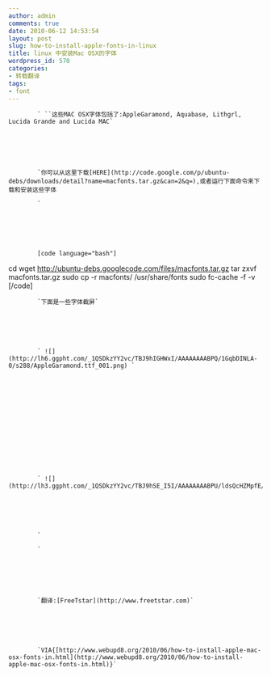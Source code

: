 ```yaml
---
author: admin
comments: true
date: 2010-06-12 14:53:54
layout: post
slug: how-to-install-apple-fonts-in-linux
title: linux 中安装Mac OSX的字体
wordpress_id: 570
categories:
- 转载翻译
tags:
- font
---
```



	


		


			` ``这些MAC OSX字体包括了:AppleGaramond, Aquabase, Lithgrl, Lucida Grande and Lucida MAC`
		


		


			`你可以从这里下载[HERE](http://code.google.com/p/ubuntu-debs/downloads/detail?name=macfonts.tar.gz&can=2&q=),或者运行下面命令来下载和安装这些字体  

			`
		


		


			[code language="bash"] 
cd wget http://ubuntu-debs.googlecode.com/files/macfonts.tar.gz 
tar zxvf macfonts.tar.gz 
sudo cp -r macfonts/ /usr/share/fonts 
sudo fc-cache -f -v [/code]
		


		


			`下面是一些字体截屏`
		


		


			` ![](http://lh6.ggpht.com/_1QSDkzYY2vc/TBJ9hIGHWxI/AAAAAAAABPQ/1GqbDINLA-0/s288/AppleGaramond.ttf_001.png) `
		


		


			  

			
		


		


			` ![](http://lh3.ggpht.com/_1QSDkzYY2vc/TBJ9hSE_I5I/AAAAAAAABPU/ldsQcHZMpfE/s288/Lucida%20Grande.ttf_002.png)`
		


		


			`  

			`
		


		


			`翻译:[FreeTstar](http://www.freetstar.com)`
		


		


			`VIA{[http://www.webupd8.org/2010/06/how-to-install-apple-mac-osx-fonts-in.html](http://www.webupd8.org/2010/06/how-to-install-apple-mac-osx-fonts-in.html)}`
		


	






